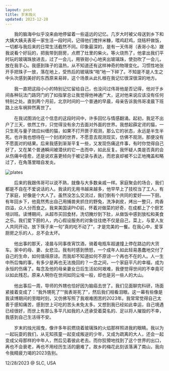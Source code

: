 ```yaml
---
layout: post
title: 岁末烛火
updated: 2023-12-28
---
```


&emsp;&emsp;我的脑海中似乎没来由地停留着一些遥远的记忆。几岁大时被父母送到乡下和大姨大姨夫表哥一家生活一段时间，记得他们搅拌米糠，喂鸡赶鸡，烧秸秆做饭，一切都与我后来的日常生活截然不同。印象最深的，是有一天伟哥（表哥小名）跟我说看个好玩的，把我带到厨房，点燃了灶里的柴火。等火烧热了，他拿出我们平时玩的玻璃珠放进去，过了一会儿，用铁钳小心地夹出玻璃珠，使劲吹了一会儿，放在我手心。我感到珠子的温热，从不知道还有这样神奇的物理变化。习惯性地张开手把珠子一放，落在地上，受热后的玻璃珠“啪”地一下碎了。不知是不是人生之中头次感到美好的东西原来易碎，这个场景从此扎根在我记忆很深很深的地方。

&emsp;&emsp;我一直把这段小小的特别记忆留给自己，也没问过伟哥他是否记得，他对于乡间各种玩法门路窍门的了如指掌总让我觉得他神通广大，这对他来说应该没有任何特别之处。直到两个月前，北京时间的一个普通的早晨，母亲告诉我伟哥凌晨下班路上出车祸猝然离世了。

&emsp;&emsp;在我试图消化这个信息的这段时间中，许多回忆与情感翻涌。起初，我足不出户了三天，依然工作，只觉得没有余力去面对外面的世界。我想起薛定谔的猫，一只生死与量子效应纠缠的猫，如果不打开匣子观测，那么它的状态，永远是半生半死。也许我也想待在一个封闭的世界，不愿意去观测现实，仿佛不观测，那便没有不愿面对的结果。后来我感到渐渐平复一些，又发现伤痛这件事，有时你觉得自己好了，又在某个普通瞬间被潜伏的它一击而中，如此反复。我怀疑人类是否真的会从伤痛中痊愈，还是说欢喜更倾向于被记录与表达，而悲哀却被不公正地掩盖和略过了，在角落里暗自发炎。

![plates](/assets/img/plates.jpeg)

&emsp;&emsp;后来的我跟伟哥可以说不熟，就像与大多数亲戚一样。家庭聚会的场合，我们都是不自在不爱说话的人。我读的无用书越来越多，他早早上了技校当了工人，有了家庭，好像是个大人了。虽然没怎么交流过，我们倒有个共同的爱好——下厨。有年回乡下，他竟然秀出自己用捕兽夹抓住的野兔，洗净剥皮，烤出一整只，肉香四溢，众人分而食之。我来美国读PhD前，怀着对做菜的好奇，在成都上了个厨艺培训班。读博期间，从超市买回食材，洗切腌炒到下肚，从做饭中感到放松和美食之乐。我们爱下厨的人，内心假设服务的对象往往绝不仅是自己，菜上，与爱人友人共同开动，放下筷子来一句“真的吃不动了”，才是完美的一餐。在我心中，爱享厨房之乐的人，总不会太坏。

&emsp;&emsp;他出事的那天，凌晨与同事夜宵饮酒，骑着电瓶车超速撞上停在路边的大货车。家中的母、妻、女悲泣。我有时感到愤怒，一个成年人如此轻易愚蠢地交付了自己的生命，如何值得原谅。而我却不知道如何不原谅一个再也不在的人。人一生中所后悔的事，有多少是再也无法挽回的？一念之间，一个家庭平凡的幸福，成为永恒的伤痛了。每念及他的母亲妻女日后生活如何艰难，我便觉得世间的不幸竟可以如此残忍。原来人啊你在世间如同尘埃一般，却也是另一些人的大山。

&emsp;&emsp;他出事后一周，导师的外甥也恰好因为脑癌去世了。我们见面聊完科研，场面紧接着变成了：“我外甥死了”“我表哥死了”，然后我们相看泪眼。这一幕有些像是我读博期间的至暗时刻，又仿佛写照了我艰难困苦的2023年。我常常觉得自己太善于感知痛苦，感到世上可吃的苦头未免太多。又想到我已经如此幸运，自己境遇已经很好，而世上有那么多平凡如我的人还承受着莫名的、足以将人摧毁的不幸，我感到自己生活得不安。

&emsp;&emsp;岁末的烛光摇曳，像许多年前燃烧着玻璃珠的火焰那样照进我的眼睛。我以为一起玩耍的我们，从无知孩童一起变成叛逆的少年，又成为疏离的大人，还会一起变成父母那样的中年人，然后见着彼此老去。而你狡猾地找到了这个世界的出口，再也不会衰老，再也不用经历生活的磨难了。故乡的梅花此刻该落满了南山，我向令我精疲力竭的2023告别。

12/28/2023 @ SLC, USA







